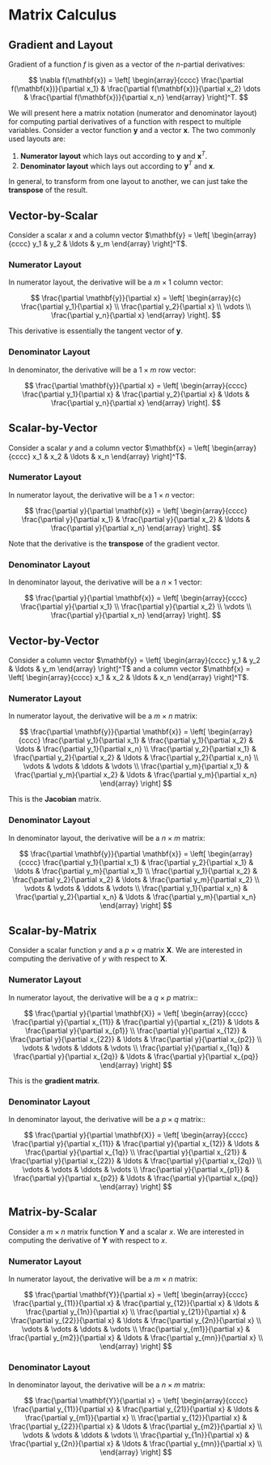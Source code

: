 # Matrix Calculus

## Gradient and Layout

Gradient of a function $f$ is given as a vector of the $n$-partial derivatives:

$$
\nabla f(\mathbf{x}) =
\left[
\begin{array}{cccc}
\frac{\partial f(\mathbf{x})}{\partial x_1}
&
\frac{\partial f(\mathbf{x})}{\partial x_2}
\dots &
\frac{\partial f(\mathbf{x})}{\partial x_n}
\end{array}
\right]^T.
$$

We will present here a matrix notation (numerator and denominator layout) for computing partial derivatives of a function with respect to multiple variables. Consider a vector function
$\mathbf{y}$ and a vector $\mathbf{x}$. The two commonly used layouts are:

1. **Numerator layout** which lays out according to $\mathbf{y}$ and $\mathbf{x}^T$.  
2. **Denominator layout** which lays out according to $\mathbf{y}^T$ and $\mathbf{x}$.

In general, to transform from one layout to another, we can just take the **transpose** of the result.

## Vector-by-Scalar

Consider a scalar $x$ and a column vector $\mathbf{y} = 
\left[
\begin{array}{cccc}
y_1 & y_2 & \ldots & y_m
\end{array}
\right]^T$.

### Numerator Layout

In numerator layout, the derivative will be a $m \times 1$ column vector:

$$
\frac{\partial \mathbf{y}}{\partial x} = 
\left[
\begin{array}{c}
\frac{\partial y_1}{\partial x} \\ 
\frac{\partial y_2}{\partial x} \\ 
\vdots \\ 
\frac{\partial y_n}{\partial x}
\end{array}
\right].
$$

This derivative is essentially the tangent vector of $\mathbf{y}$.

### Denominator Layout

In denominator, the derivative will be a $1 \times m$ row vector:

$$
\frac{\partial \mathbf{y}}{\partial x} = 
\left[
\begin{array}{cccc}
\frac{\partial y_1}{\partial x} &
\frac{\partial y_2}{\partial x} & 
\ldots &
\frac{\partial y_n}{\partial x}
\end{array}
\right].
$$

## Scalar-by-Vector

Consider a scalar $y$ and a column vector $\mathbf{x} = 
\left[
\begin{array}{cccc}
x_1 & x_2 & \ldots & x_n
\end{array}
\right]^T$.

### Numerator Layout

In numerator layout, the derivative will be a $1 \times n$ vector:

$$
\frac{\partial y}{\partial \mathbf{x}} = 
\left[
\begin{array}{cccc}
\frac{\partial y}{\partial x_1} & \frac{\partial y}{\partial x_2} 
& \ldots & \frac{\partial y}{\partial x_n}
\end{array}
\right].
$$

Note that the derivative is the **transpose** of the gradient vector.

### Denominator Layout

In denominator layout, the derivative will be a $n \times 1$ vector:

$$
\frac{\partial y}{\partial \mathbf{x}} = 
\left[
\begin{array}{cccc}
\frac{\partial y}{\partial x_1} \\ \frac{\partial y}{\partial x_2} 
\\ \vdots \\ \frac{\partial y}{\partial x_n}
\end{array}
\right].
$$

## Vector-by-Vector

Consider a column vector $\mathbf{y} = 
\left[
\begin{array}{cccc}
y_1 & y_2 & \ldots & y_m
\end{array}
\right]^T$ and a column vector $\mathbf{x} = 
\left[
\begin{array}{cccc}
x_1 & x_2 & \ldots & x_n
\end{array}
\right]^T$.

### Numerator Layout

In numerator layout, the derivative will be a $m \times n$ matrix:

$$
\frac{\partial \mathbf{y}}{\partial \mathbf{x}} = 
\left[
\begin{array}{cccc}
\frac{\partial y_1}{\partial x_1} & \frac{\partial y_1}{\partial x_2} & \ldots & \frac{\partial y_1}{\partial x_n} \\
\frac{\partial y_2}{\partial x_1} & \frac{\partial y_2}{\partial x_2} & \ldots & \frac{\partial y_2}{\partial x_n} \\
\vdots & \vdots & \ddots & \vdots \\
\frac{\partial y_m}{\partial x_1} & \frac{\partial y_m}{\partial x_2} & \ldots & \frac{\partial y_m}{\partial x_n}
\end{array}
\right]
$$

This is the **Jacobian** matrix.

### Denominator Layout

In denominator layout, the derivative will be a $n \times m$ matrix:

$$
\frac{\partial \mathbf{y}}{\partial \mathbf{x}} = 
\left[
\begin{array}{cccc}
\frac{\partial y_1}{\partial x_1} & \frac{\partial y_2}{\partial x_1} & \ldots & \frac{\partial y_m}{\partial x_1} \\
\frac{\partial y_1}{\partial x_2} & \frac{\partial y_2}{\partial x_2} & \ldots & \frac{\partial y_m}{\partial x_2} \\
\vdots & \vdots & \ddots & \vdots \\
\frac{\partial y_1}{\partial x_n} & \frac{\partial y_2}{\partial x_n} & \ldots & \frac{\partial y_m}{\partial x_n}
\end{array}
\right]
$$

## Scalar-by-Matrix

Consider a scalar function $y$ and a $p \times q$ matrix $\mathbf{X}$. We are interested in 
computing the derivative of $y$ with respect to $\mathbf{X}$.

### Numerator Layout

In numerator layout, the derivative will be a $q \times p$ matrix::

$$
\frac{\partial y}{\partial \mathbf{X}} = 
\left[
\begin{array}{cccc}
\frac{\partial y}{\partial x_{11}} & \frac{\partial y}{\partial x_{21}} & \ldots & \frac{\partial y}{\partial x_{p1}} \\ 
\frac{\partial y}{\partial x_{12}} & \frac{\partial y}{\partial x_{22}} & \ldots & 
\frac{\partial y}{\partial x_{p2}} \\ 
\vdots & \vdots & \ddots & \vdots \\
\frac{\partial y}{\partial x_{1q}} & \frac{\partial y}{\partial x_{2q}} & \ldots & \frac{\partial y}{\partial x_{pq}}
\end{array}
\right]
$$

This is the **gradient matrix**.

### Denominator Layout

In denominator layout, the derivative will be a $p \times q$ matrix::

$$
\frac{\partial y}{\partial \mathbf{X}} = 
\left[
\begin{array}{cccc}
\frac{\partial y}{\partial x_{11}} & \frac{\partial y}{\partial x_{12}} & \ldots & \frac{\partial y}{\partial x_{1q}} \\ 
\frac{\partial y}{\partial x_{21}} & \frac{\partial y}{\partial x_{22}} & \ldots & 
\frac{\partial y}{\partial x_{2q}} \\ 
\vdots & \vdots & \ddots & \vdots \\
\frac{\partial y}{\partial x_{p1}} & \frac{\partial y}{\partial x_{p2}} & \ldots & \frac{\partial y}{\partial x_{pq}}
\end{array}
\right]
$$

## Matrix-by-Scalar

Consider a $m \times n$ matrix function $\mathbf{Y}$ and a scalar $x$. We are interested in 
computing the derivative of $\mathbf{Y}$ with respect to $x$.

### Numerator Layout

In numerator layout, the derivative will be a $m \times n$ matrix:

$$
\frac{\partial \mathbf{Y}}{\partial x} = 
\left[
\begin{array}{cccc}
\frac{\partial y_{11}}{\partial x} & \frac{\partial y_{12}}{\partial x} & \ldots & \frac{\partial y_{1n}}{\partial x} \\ 
\frac{\partial y_{21}}{\partial x} & \frac{\partial y_{22}}{\partial x} & \ldots & \frac{\partial y_{2n}}{\partial x} \\ 
\vdots & \vdots & \ddots & \vdots \\
\frac{\partial y_{m1}}{\partial x} & \frac{\partial y_{m2}}{\partial x} & \ldots & \frac{\partial y_{mn}}{\partial x} \\ 
\end{array}
\right]
$$

### Denominator Layout

In denominator layout, the derivative will be a $n \times m$ matrix:

$$
\frac{\partial \mathbf{Y}}{\partial x} = 
\left[
\begin{array}{cccc}
\frac{\partial y_{11}}{\partial x} & \frac{\partial y_{21}}{\partial x} & \ldots & \frac{\partial y_{m1}}{\partial x} \\ 
\frac{\partial y_{12}}{\partial x} & \frac{\partial y_{22}}{\partial x} & \ldots & \frac{\partial y_{m2}}{\partial x} \\ 
\vdots & \vdots & \ddots & \vdots \\
\frac{\partial y_{1n}}{\partial x} & \frac{\partial y_{2n}}{\partial x} & \ldots & \frac{\partial y_{mn}}{\partial x} \\ 
\end{array}
\right]
$$